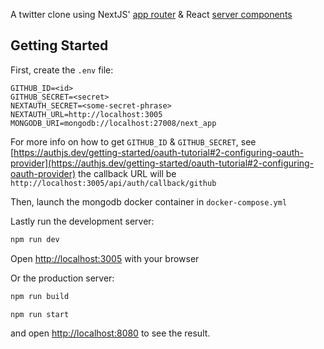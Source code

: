 A twitter clone using NextJS' [app router](https://nextjs.org/docs) & React [server components](https://nextjs.org/docs/getting-started/react-essentials#server-components)

## Getting Started

First, create the `.env` file:
```env
GITHUB_ID=<id>
GITHUB_SECRET=<secret>
NEXTAUTH_SECRET=<some-secret-phrase>
NEXTAUTH_URL=http://localhost:3005
MONGODB_URI=mongodb://localhost:27008/next_app
```
For more info on how to get `GITHUB_ID` & `GITHUB_SECRET`, see [https://authjs.dev/getting-started/oauth-tutorial#2-configuring-oauth-provider](https://authjs.dev/getting-started/oauth-tutorial#2-configuring-oauth-provider)
the callback URL will be `http://localhost:3005/api/auth/callback/github`

Then, launch the mongodb docker container in `docker-compose.yml`

Lastly run the development server:

```bash
npm run dev
```
Open [http://localhost:3005](http://localhost:3005) with your browser


Or the production server:
```bash
npm run build

npm run start
```
and open [http://localhost:8080](http://localhost:8080) to see the result.
